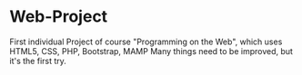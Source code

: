 # Web-Project
First individual Project of course "Programming on the Web", which uses HTML5, CSS, PHP, Bootstrap, MAMP
Many things need to be improved, but it's the first try.
